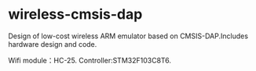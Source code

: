 # wireless-cmsis-dap
Design of low-cost wireless ARM emulator based on CMSIS-DAP.Includes hardware design and code.

Wifi module：HC-25.
Controller:STM32F103C8T6.
